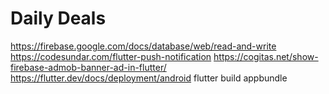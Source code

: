 # Daily Deals

https://firebase.google.com/docs/database/web/read-and-write
https://codesundar.com/flutter-push-notification
https://cogitas.net/show-firebase-admob-banner-ad-in-flutter/
https://flutter.dev/docs/deployment/android					flutter build appbundle